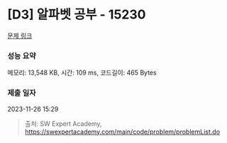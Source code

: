 # [D3] 알파벳 공부 - 15230 

[문제 링크](https://swexpertacademy.com/main/code/problem/problemDetail.do?contestProbId=AYLnMQT6vPADFATf) 

### 성능 요약

메모리: 13,548 KB, 시간: 109 ms, 코드길이: 465 Bytes

### 제출 일자

2023-11-26 15:29



> 출처: SW Expert Academy, https://swexpertacademy.com/main/code/problem/problemList.do